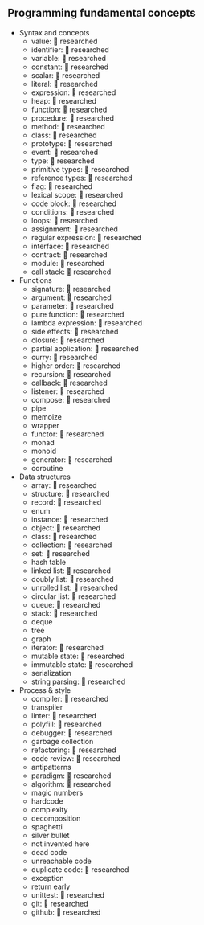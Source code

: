 ## Programming fundamental concepts

- Syntax and concepts
  - value: 🔬 researched
  - identifier: 🔬 researched
  - variable: 🔬 researched
  - constant: 🔬 researched
  - scalar: 🔬 researched
  - literal: 🔬 researched
  - expression: 🔬 researched
  - heap: 🔬 researched
  - function: 🔬 researched
  - procedure: 🔬 researched
  - method: 🔬 researched
  - class: 🔬 researched
  - prototype: 🔬 researched
  - event: 🔬 researched
  - type: 🔬 researched
  - primitive types: 🔬 researched
  - reference types: 🔬 researched
  - flag: 🔬 researched
  - lexical scope: 🔬 researched
  - code block: 🔬 researched
  - conditions: 🔬 researched
  - loops: 🔬 researched
  - assignment: 🔬 researched
  - regular expression: 🔬 researched
  - interface: 🔬 researched
  - contract: 🔬 researched
  - module: 🔬 researched
  - call stack: 🔬 researched
- Functions
  - signature: 🔬 researched
  - argument: 🔬 researched
  - parameter: 🔬 researched
  - pure function: 🔬 researched
  - lambda expression: 🔬 researched
  - side effects: 🔬 researched
  - closure: 🔬 researched
  - partial application: 🔬 researched
  - curry: 🔬 researched
  - higher order: 🔬 researched
  - recursion: 🔬 researched
  - callback: 🔬 researched
  - listener: 🔬 researched
  - compose: 🔬 researched
  - pipe
  - memoize
  - wrapper
  - functor: 🔬 researched
  - monad
  - monoid
  - generator: 🔬 researched
  - coroutine
- Data structures
  - array: 🔬 researched
  - structure: 🔬 researched
  - record: 🔬 researched
  - enum
  - instance: 🔬 researched
  - object: 🔬 researched
  - class: 🔬 researched
  - collection: 🔬 researched
  - set: 🔬 researched
  - hash table
  - linked list: 🔬 researched
  - doubly list: 🔬 researched
  - unrolled list: 🔬 researched
  - circular list: 🔬 researched
  - queue: 🔬 researched
  - stack: 🔬 researched
  - deque
  - tree
  - graph
  - iterator: 🔬 researched
  - mutable state: 🔬 researched
  - immutable state: 🔬 researched
  - serialization
  - string parsing: 🔬 researched
- Process & style
  - compiler: 🔬 researched
  - transpiler
  - linter: 🔬 researched
  - polyfill: 🔬 researched
  - debugger: 🔬 researched
  - garbage collection
  - refactoring: 🔬 researched
  - code review: 🔬 researched
  - antipatterns
  - paradigm: 🔬 researched
  - algorithm: 🔬 researched
  - magic numbers
  - hardcode
  - complexity
  - decomposition
  - spaghetti
  - silver bullet
  - not invented here
  - dead code
  - unreachable code
  - duplicate code: 🔬 researched
  - exception
  - return early
  - unittest: 🔬 researched
  - git: 🔬 researched
  - github: 🔬 researched

